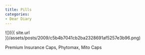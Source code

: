 ```yaml
---
title: Pills
categories:
- Dear Diary
---
```


![]({{ site.url }}/assets/posts/2009/c5b4b7041cb2ba2328691af5257e3b96.png)
  



Premium Insurance Caps, Phytomax, Mito Caps

